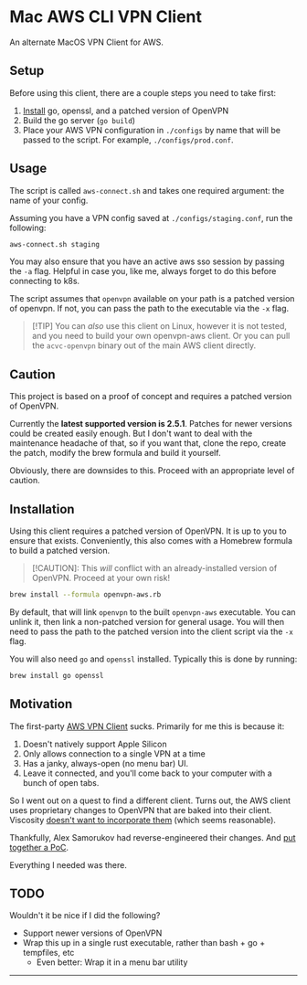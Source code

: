 # Mac AWS CLI VPN Client

An alternate MacOS VPN Client for AWS.

## Setup

Before using this client, there are a couple steps you need to take first:

1. [Install](#installation) go, openssl, and a patched version of OpenVPN
2. Build the go server (`go build`)
3. Place your AWS VPN configuration in `./configs` by name that will be passed to the
   script. For example, `./configs/prod.conf`.

## Usage

The script is called `aws-connect.sh` and takes one required argument: the name of your config.

Assuming you have a VPN config saved at `./configs/staging.conf`, run the following:

```sh
aws-connect.sh staging
```

You may also ensure that you have an active aws sso session by passing the `-a` flag.
Helpful in case you, like me, always forget to do this before connecting to k8s.

The script assumes that `openvpn` available on your path is a patched version of
openvpn. If not, you can pass the path to the executable via the `-x` flag.

> [!TIP] You can *also* use this client on Linux, however it is not tested, and you need
> to build your own openvpn-aws client. Or you can pull the `acvc-openvpn` binary out of
> the main AWS client directly.

## Caution

This project is based on a proof of concept and requires a patched version of OpenVPN.

Currently the **latest supported version is 2.5.1**. Patches for newer versions could be
created easily enough. But I don't want to deal with the maintenance headache of that,
so if you want that, clone the repo, create the patch, modify the brew formula and build
it yourself.

Obviously, there are downsides to this. Proceed with an appropriate level of caution.

## Installation

Using this client requires a patched version of OpenVPN. It is up to you to ensure that
exists. Conveniently, this also comes with a Homebrew formula to build a patched
version.

> [!CAUTION]: This *will* conflict with an already-installed version of OpenVPN. Proceed at
> your own risk!

```sh
brew install --formula openvpn-aws.rb
```

By default, that will link `openvpn` to the built `openvpn-aws` executable. You can
unlink it, then link a non-patched version for general usage. You will then need to pass
the path to the patched version into the client script via the `-x` flag.

You will also need `go` and  `openssl` installed. Typically this is done by running:

```sh
brew install go openssl
```

## Motivation

The first-party [AWS VPN Client](https://aws.amazon.com/vpn/client-vpn-download/) sucks.
Primarily for me this is because it:

1. Doesn't natively support Apple Silicon
2. Only allows connection to a single VPN at a time
3. Has a janky, always-open (no menu bar) UI.
4. Leave it connected, and you'll come back to your computer with a bunch of open tabs.

So I went out on a quest to find a different client. Turns out, the AWS client uses
proprietary changes to OpenVPN that are baked into their client. Viscosity [doesn't want
to incorporate them][viscosity-says-no] (which seems reasonable).

Thankfully, Alex Samorukov had reverse-engineered their changes. And [put together a
PoC](https://github.com/samm-git/aws-vpn-client).

Everything I needed was there.

## TODO

Wouldn't it be nice if I did the following?

- Support newer versions of OpenVPN
- Wrap this up in a single rust executable, rather than bash + go + tempfiles, etc
  * Even better: Wrap it in a menu bar utility

---

[viscosity-says-no]: https://www.sparklabs.com/forum/viewtopic.php?t=3144#p10090
